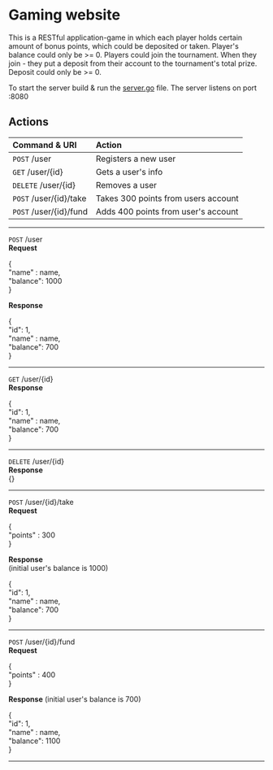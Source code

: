 # Gaming website

This is a RESTful application-game in which each player holds certain amount of bonus points,
which could be deposited or taken. Player's balance could only be >= 0.
Players could join the tournament. When they join - they put a deposit from their account 
to the tournament's total prize.
Deposit could only be >= 0.

To start the server build & run the [server.go](./server/server.go) file. The server listens
on port :8080 

## Actions

|Command & URI         |Action                             |
|:---------------------|:----------------------------------|
|`POST` /user          |Registers a new user               |
|`GET` /user/{id}      |Gets a user's info                 |
|`DELETE` /user/{id}   |Removes a user                     |
|`POST` /user/{id}/take|Takes 300 points from users account|
|`POST` /user/{id}/fund|Adds 400 points from user's account|

---

`POST` /user  
**Request**  
  
{  
    "name" :  name,  
    "balance": 1000  
} 
   
**Response**  
  
{  
    "id": 1,  
    "name" :  name,  
    "balance": 700  
}  

---

`GET` /user/{id}  
**Response**  
  
{  
    "id": 1,  
    "name" :  name,  
    "balance": 700  
}  

---

`DELETE` /user/{id}  
**Response**    
{}  

---

`POST` /user/{id}/take  
**Request** 
   
{  
    "points" :  300  
}  

**Response**  
(initial user's balance is 1000)  
  
{  
    "id": 1,  
    "name" :  name,  
    "balance": 700  
}  

---

`POST` /user/{id}/fund  
**Request**  
  
{  
    "points" :  400  
}  
  
**Response**
(initial user's balance is 700) 
      
{  
    "id": 1,  
    "name" :  name,  
    "balance": 1100  
}  

---
